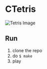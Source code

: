 # CTetris

![Tetris Image](https://external-content.duckduckgo.com/iu/?u=http%3A%2F%2Fassets.stickpng.com%2Fthumbs%2F580b57fcd9996e24bc43c344.png&f=1&nofb=1)


## Run

1. clone the repo
2. do ```$ make```
3. play
